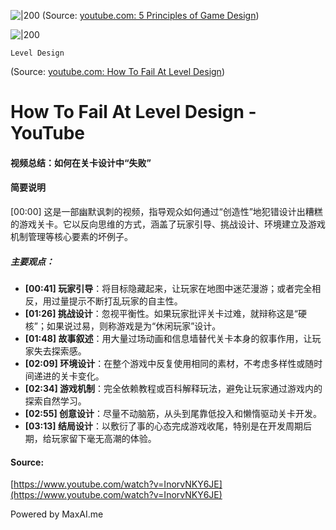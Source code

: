 
![|200](https://i.ytimg.com/vi/pF2LGYVRCwI/hqdefault.jpg)
(Source:  [youtube.com: 5 Principles of Game Design](https://youtu.be/pF2LGYVRCwI?t=6))



![|200](https://i.ytimg.com/vi/InorvNKY6JE/hqdefault.jpg)
```
Level Design
```
(Source:  [youtube.com: How To Fail At Level Design](https://youtu.be/InorvNKY6JE?t=51))
# How To Fail At Level Design - YouTube

#### 视频总结：如何在关卡设计中“失败”

#### 简要说明

[00:00] 这是一部幽默讽刺的视频，指导观众如何通过“创造性”地犯错设计出糟糕的游戏关卡。它以反向思维的方式，涵盖了玩家引导、挑战设计、环境建立及游戏机制管理等核心要素的坏例子。

##### 主要观点：

- **[00:41] 玩家引导**：将目标隐藏起来，让玩家在地图中迷茫漫游；或者完全相反，用过量提示不断打乱玩家的自主性。
- **[01:26] 挑战设计**：忽视平衡性。如果玩家批评关卡过难，就辩称这是“硬核”；如果说过易，则称游戏是为“休闲玩家”设计。
- **[01:48] 故事叙述**：用大量过场动画和信息墙替代关卡本身的叙事作用，让玩家失去探索感。
- **[02:09] 环境设计**：在整个游戏中反复使用相同的素材，不考虑多样性或随时间递进的关卡变化。
- **[02:34] 游戏机制**：完全依赖教程或百科解释玩法，避免让玩家通过游戏内的探索自然学习。
- **[02:55] 创意设计**：尽量不动脑筋，从头到尾靠低投入和懒惰驱动关卡开发。
- **[03:13] 结局设计**：以敷衍了事的心态完成游戏收尾，特别是在开发周期后期，给玩家留下毫无高潮的体验。

#### Source:

[https://www.youtube.com/watch?v=InorvNKY6JE](https://www.youtube.com/watch?v=InorvNKY6JE)

  
Powered by MaxAI.me